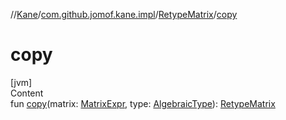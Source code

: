 //[Kane](../../index.md)/[com.github.jomof.kane.impl](../index.md)/[RetypeMatrix](index.md)/[copy](copy.md)



# copy  
[jvm]  
Content  
fun [copy](copy.md)(matrix: [MatrixExpr](../../com.github.jomof.kane/-matrix-expr/index.md), type: [AlgebraicType](../../com.github.jomof.kane.impl.types/-algebraic-type/index.md)): [RetypeMatrix](index.md)  



